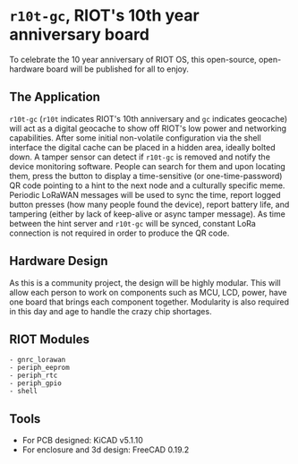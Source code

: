 # `r10t-gc`, RIOT's 10th year anniversary board

To celebrate the 10 year anniversary of RIOT OS, this open-source, open-hardware board will be published for all to enjoy.

## The Application

`r10t-gc` (`r10t` indicates RIOT's 10th anniversary and `gc` indicates geocache) will act as a digital geocache to show off RIOT's low power and networking capabilities.
After some initial non-volatile configuration via the shell interface the digital cache can be placed in a hidden area, ideally bolted down.
A tamper sensor can detect if `r10t-gc` is removed and notify the device monitoring software.
People can search for them and upon locating them, press the button to display a time-sensitive (or one-time-password) QR code pointing to a hint to the next node and a culturally specific meme.
Periodic LoRaWAN messages will be used to sync the time, report logged button presses (how many people found the device), report battery life, and tampering (either by lack of keep-alive or async tamper message).
As time between the hint server and `r10t-gc` will be synced, constant LoRa connection is not required in order to produce the QR code.

## Hardware Design

As this is a community project, the design will be highly modular.
This will allow each person to work on components such as MCU, LCD, power, have one board that brings each component together.
Modularity is also required in this day and age to handle the crazy chip shortages.

## RIOT Modules

```
- gnrc_lorawan
- periph_eeprom
- periph_rtc
- periph_gpio
- shell
```

## Tools

- For PCB designed: KiCAD v5.1.10
- For enclosure and 3d design: FreeCAD 0.19.2
